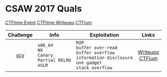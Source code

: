 # CSAW 2017 Quals

[CTFtime Event](https://ctftime.org/event/488)
[CTFtime Writeups](https://ctftime.org/event/488/tasks/)
[CTFium](https://github.com/sajjadium/CTFium/tree/master/CSAW/2017/Quals/)

| Challenge   | Info               | Exploitation         | Links     |
|:-----------:|--------------------|----------------------|:---------:|
| [scv](CSAW/2017/Quals/scv) | `x86_64`<br>`NX`<br>`Canary`<br>`Partial RELRO`<br>`ASLR` | `ROP`<br>`buffer over-read`<br>`buffer overflow`<br>`information disclosure`<br>`one gadget`<br>`stack overflow` | [Writeups](https://ctftime.org/task/4638)<br>[CTFium](https://github.com/sajjadium/CTFium/tree/master/CSAW/2017/Quals/scv) |
